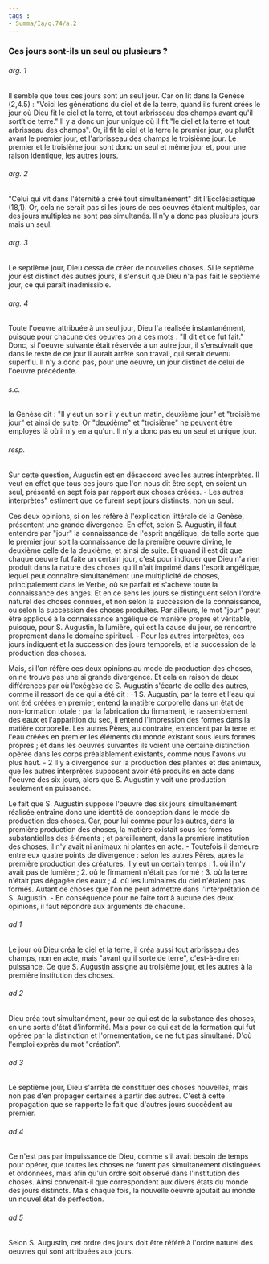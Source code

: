 ```yaml
---
tags : 
- Summa/Ia/q.74/a.2
---
```


### Ces jours sont-ils un seul ou plusieurs ?

###### arg. 1
Il semble que tous ces jours sont un seul jour. Car on lit dans la Genèse (2,4.5) : "Voici les générations du ciel et de la terre, quand ils furent créés le jour où Dieu fit le ciel et la terre, et tout arbrisseau des champs avant qu'il sortît de terre." Il y a donc un jour unique où il fit "le ciel et la terre et tout arbrisseau des champs". Or, il fit le ciel et la terre le premier jour, ou plut6t avant le premier jour, et l'arbrisseau des champs le troisième jour. Le premier et le troisième jour sont donc un seul et même jour et, pour une raison identique, les autres jours. 

###### arg. 2
"Celui qui vit dans l'éternité a créé tout simultanément" dit l'Ecclésiastique (18,1). Or, cela ne serait pas si les jours de ces oeuvres étaient multiples, car des jours multiples ne sont pas simultanés. Il n'y a donc pas plusieurs jours mais un seul. 

###### arg. 3
Le septième jour, Dieu cessa de créer de nouvelles choses. Si le septième jour est distinct des autres jours, il s'ensuit que Dieu n'a pas fait le septième jour, ce qui paraît inadmissible. 

###### arg. 4
Toute l'oeuvre attribuée à un seul jour, Dieu l'a réalisée instantanément, puisque pour chacune des oeuvres on a ces mots : "Il dit et ce fut fait." Donc, si l'oeuvre suivante était réservée à un autre jour, il s'ensuivrait que dans le reste de ce jour il aurait arrêté son travail, qui serait devenu superflu. Il n'y a donc pas, pour une oeuvre, un jour distinct de celui de l'oeuvre précédente. 

###### s.c.
la Genèse dit : "Il y eut un soir il y eut un matin, deuxième jour" et "troisième jour" et ainsi de suite. Or "deuxième" et "troisième" ne peuvent être employés là où il n'y en a qu'un. Il n'y a donc pas eu un seul et unique jour. 

###### resp.
Sur cette question, Augustin est en désaccord avec les autres interprètes. Il veut en effet que tous ces jours que l'on nous dit être sept, en soient un seul, présenté en sept fois par rapport aux choses créées. - Les autres interprètes" estiment que ce furent sept jours distincts, non un seul. 

Ces deux opinions, si on les réfère à l'explication littérale de la Genèse, présentent une grande divergence. En effet, selon S. Augustin, il faut entendre par "jour" la connaissance de l'esprit angélique, de telle sorte que le premier jour soit la connaissance de la première oeuvre divine, le deuxième celle de la deuxième, et ainsi de suite. Et quand il est dit que chaque oeuvre fut faite un certain jour, c'est pour indiquer que Dieu n'a rien produit dans la nature des choses qu'il n'ait imprimé dans l'esprit angélique, lequel peut connaître simultanément une multiplicité de choses, principalement dans le Verbe, où se parfait et s'achève toute la connaissance des anges. Et en ce sens les jours se distinguent selon l'ordre naturel des choses connues, et non selon la succession de la connaissance, ou selon la succession des choses produites. Par ailleurs, le mot "jour" peut être appliqué à la connaissance angélique de manière propre et véritable, puisque, pour S. Augustin, la lumière, qui est la cause du jour, se rencontre proprement dans le domaine spirituel. - Pour les autres interprètes, ces jours indiquent et la succession des jours temporels, et la succession de la production des choses. 

Mais, si l'on réfère ces deux opinions au mode de production des choses, on ne trouve pas une si grande divergence. Et cela en raison de deux différences par où l'exégèse de S. Augustin s'écarte de celle des autres, comme il ressort de ce qui a été dit : -1 S. Augustin, par la terre et l'eau qui ont été créées en premier, entend la matière corporelle dans un état de non-formation totale ; par la fabrication du firmament, le rassemblement des eaux et l'apparition du sec, il entend l'impression des formes dans la matière corporelle. Les autres Pères, au contraire, entendent par la terre et l'eau créées en premier les éléments du monde existant sous leurs formes propres ; et dans les oeuvres suivantes ils voient une certaine distinction opérée dans les corps préalablement existants, comme nous l'avons vu plus haut. - 2 Il y a divergence sur la production des plantes et des animaux, que les autres interprètes supposent avoir été produits en acte dans l'oeuvre des six jours, alors que S. Augustin y voit une production seulement en puissance. 

Le fait que S. Augustin suppose l'oeuvre des six jours simultanément réalisée entraîne donc une identité de conception dans le mode de production des choses. Car, pour lui comme pour les autres, dans la première production des choses, la matière existait sous les formes substantielles des éléments ; et pareillement, dans la première institution des choses, il n'y avait ni animaux ni plantes en acte. - Toutefois il demeure entre eux quatre points de divergence : selon les autres Pères, après la première production des créatures, il y eut un certain temps : 1. où il n'y avait pas de lumière ; 2. où le firmament n'était pas formé ; 3. où la terre n'était pas dégagée des eaux ; 4. où les luminaires du ciel n'étaient pas formés. Autant de choses que l'on ne peut admettre dans l'interprétation de S. Augustin. - En conséquence pour ne faire tort à aucune des deux opinions, il faut répondre aux arguments de chacune. 

###### ad 1
Le jour où Dieu créa le ciel et la terre, il créa aussi tout arbrisseau des champs, non en acte, mais "avant qu'il sorte de terre", c'est-à-dire en puissance. Ce que S. Augustin assigne au troisième jour, et les autres à la première institution des choses. 

###### ad 2
Dieu créa tout simultanément, pour ce qui est de la substance des choses, en une sorte d'état d'informité. Mais pour ce qui est de la formation qui fut opérée par la distinction et l'ornementation, ce ne fut pas simultané. D'où l'emploi exprès du mot "création". 

###### ad 3
Le septième jour, Dieu s'arrêta de constituer des choses nouvelles, mais non pas d'en propager certaines à partir des autres. C'est à cette propagation que se rapporte le fait que d'autres jours succèdent au premier. 

###### ad 4
Ce n'est pas par impuissance de Dieu, comme s'il avait besoin de temps pour opérer, que toutes les choses ne furent pas simultanément distinguées et ordonnées, mais afin qu'un ordre soit observé dans l'institution des choses. Ainsi convenait-il que correspondent aux divers états du monde des jours distincts. Mais chaque fois, la nouvelle oeuvre ajoutait au monde un nouvel état de perfection. 

###### ad 5
Selon S. Augustin, cet ordre des jours doit être référé à l'ordre naturel des oeuvres qui sont attribuées aux jours. 



